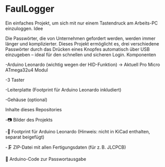# FaulLogger
Ein einfaches Projekt, um sich mit nur einem Tastendruck am Arbeits-PC einzuloggen.
Idee

Die Passwörter, die von Unternehmen gefordert werden, werden immer länger und komplizierter. Dieses Projekt ermöglicht es, drei verschiedene Passwörter durch das Drücken eines Knopfes automatisch über USB einzugeben – ideal für den schnellen und sicheren Login.
Komponenten

  -Arduino Leonardo (wichtig wegen der HID-Funktion) -> Aktuell Pro Micro ATmega32u4 Modul

  -3 Taster

  -Leiterplatte (Footprint für Arduino Leonardo inkludiert)

  -Gehäuse (optional)

Inhalte dieses Repositories

   -📷 Bilder des Projekts

   -🧩 Footprint für Arduino Leonardo (Hinweis: nicht in KiCad enthalten, separat beigefügt)

  -🗜️ ZIP-Datei mit allen Fertigungsdaten (für z. B. JLCPCB)

  🧠 Arduino-Code zur Passwortausgabe
